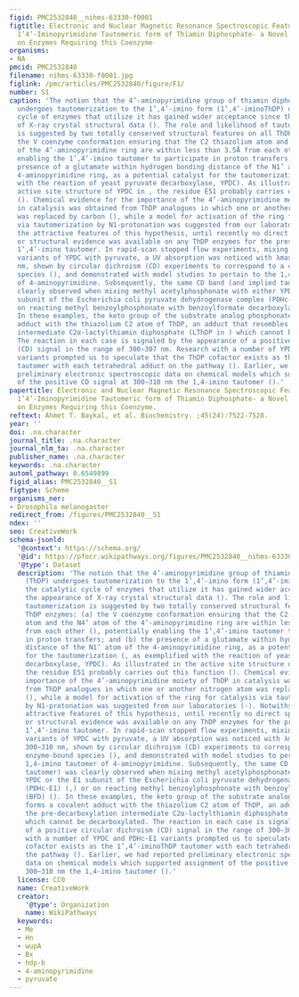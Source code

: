 ```yaml
---
figid: PMC2532840__nihms-63330-f0001
figtitle: Electronic and Nuclear Magnetic Resonance Spectroscopic Features of the
  1’4’-Iminopyrimidine Tautomeric form of Thiamin Diphosphate- a Novel Intermediate
  on Enzymes Requiring this Coenzyme
organisms:
- NA
pmcid: PMC2532840
filename: nihms-63330-f0001.jpg
figlink: /pmc/articles/PMC2532840/figure/F1/
number: S1
caption: 'The notion that the 4’-aminopyrimidine group of thiamin diphosphate (ThDP)
  undergoes tautomerization to the 1’,4’-imino form (1’,4’-iminoThDP) during the catalytic
  cycle of enzymes that utilize it has gained wider acceptance since the appearance
  of X-ray crystal structural data (). The role and likelihood of tautomerization
  is suggested by two totally conserved structural features on all ThDP enzymes: (a)
  the V coenzyme conformation ensuring that the C2 thiazolium atom and the N4’ atom
  of the 4’-aminopyrimidine ring are within less than 3.5Å from each other (), potentially
  enabling the 1’,4’-imino tautomer to participate in proton transfers; and (b) the
  presence of a glutamate within hydrogen bonding distance of the N1’ atom of the
  4-aminopyrimidine ring, as a potential catalyst for the tautomerization (, as exemplified
  with the reaction of yeast pyruvate decarboxylase, YPDC). As illustrated in the
  active site structure of YPDC in , the residue E51 probably carries out this function
  (). Chemical evidence for the importance of the 4’-aminopyrimidine moiety of ThDP
  in catalysis was obtained from ThDP analogues in which one or another nitrogen atom
  was replaced by carbon (), while a model for activation of the ring for catalysis
  via tautomerization by N1-protonation was suggested from our laboratories (-). Notwithstanding
  the attractive features of this hypothesis, until recently no direct spectroscopic
  or structural evidence was available on any ThDP enzymes for the presence of the
  1’,4’-imino tautomer. In rapid-scan stopped flow experiments, mixing slow active-center
  variants of YPDC with pyruvate, a UV absorption was noticed with λmax between 300−310
  nm, shown by circular dichroism (CD) experiments to correspond to a chiral enzyme-bound
  species (), and demonstrated with model studies to pertain to the 1,4-imino tautomer
  of 4-aminopyrimidine. Subsequently, the same CD band (and implied tautomer) was
  clearly observed when mixing methyl acetylphosphonate with either YPDC or the E1
  subunit of the Escherichia coli pyruvate dehydrogenase complex (PDHc-E1) (,) or
  on reacting methyl benzoylphosphonate with benzoylformate decarboxylase (BFD) ().
  In these examples, the keto group of the substrate analog phosphonate forms a covalent
  adduct with the thiazolium C2 atom of ThDP, an adduct that resembles the pre-decarboxylation
  intermediate C2α-lactylthiamin diphosphate (LThDP in ) which cannot be decarboxylated.
  The reaction in each case is signaled by the appearance of a positive circular dichroism
  (CD) signal in the range of 300−307 nm. Research with a number of YPDC and PDHc-E1
  variants prompted us to speculate that the ThDP cofactor exists as the 1’,4’-iminoThDP
  tautomer with each tetrahedral adduct on the pathway (). Earlier, we had reported
  preliminary electronic spectroscopic data on chemical models which supported assignment
  of the positive CD signal at 300−310 nm the 1,4-imino tautomer ().'
papertitle: Electronic and Nuclear Magnetic Resonance Spectroscopic Features of the
  1’4’-Iminopyrimidine Tautomeric form of Thiamin Diphosphate- a Novel Intermediate
  on Enzymes Requiring this Coenzyme.
reftext: Ahmet T. Baykal, et al. Biochemistry. ;45(24):7522-7528.
year: ''
doi: .na.character
journal_title: .na.character
journal_nlm_ta: .na.character
publisher_name: .na.character
keywords: .na.character
automl_pathway: 0.6549899
figid_alias: PMC2532840__S1
figtype: Scheme
organisms_ner:
- Drosophila melanogaster
redirect_from: /figures/PMC2532840__S1
ndex: ''
seo: CreativeWork
schema-jsonld:
  '@context': https://schema.org/
  '@id': https://pfocr.wikipathways.org/figures/PMC2532840__nihms-63330-f0001.html
  '@type': Dataset
  description: 'The notion that the 4’-aminopyrimidine group of thiamin diphosphate
    (ThDP) undergoes tautomerization to the 1’,4’-imino form (1’,4’-iminoThDP) during
    the catalytic cycle of enzymes that utilize it has gained wider acceptance since
    the appearance of X-ray crystal structural data (). The role and likelihood of
    tautomerization is suggested by two totally conserved structural features on all
    ThDP enzymes: (a) the V coenzyme conformation ensuring that the C2 thiazolium
    atom and the N4’ atom of the 4’-aminopyrimidine ring are within less than 3.5Å
    from each other (), potentially enabling the 1’,4’-imino tautomer to participate
    in proton transfers; and (b) the presence of a glutamate within hydrogen bonding
    distance of the N1’ atom of the 4-aminopyrimidine ring, as a potential catalyst
    for the tautomerization (, as exemplified with the reaction of yeast pyruvate
    decarboxylase, YPDC). As illustrated in the active site structure of YPDC in ,
    the residue E51 probably carries out this function (). Chemical evidence for the
    importance of the 4’-aminopyrimidine moiety of ThDP in catalysis was obtained
    from ThDP analogues in which one or another nitrogen atom was replaced by carbon
    (), while a model for activation of the ring for catalysis via tautomerization
    by N1-protonation was suggested from our laboratories (-). Notwithstanding the
    attractive features of this hypothesis, until recently no direct spectroscopic
    or structural evidence was available on any ThDP enzymes for the presence of the
    1’,4’-imino tautomer. In rapid-scan stopped flow experiments, mixing slow active-center
    variants of YPDC with pyruvate, a UV absorption was noticed with λmax between
    300−310 nm, shown by circular dichroism (CD) experiments to correspond to a chiral
    enzyme-bound species (), and demonstrated with model studies to pertain to the
    1,4-imino tautomer of 4-aminopyrimidine. Subsequently, the same CD band (and implied
    tautomer) was clearly observed when mixing methyl acetylphosphonate with either
    YPDC or the E1 subunit of the Escherichia coli pyruvate dehydrogenase complex
    (PDHc-E1) (,) or on reacting methyl benzoylphosphonate with benzoylformate decarboxylase
    (BFD) (). In these examples, the keto group of the substrate analog phosphonate
    forms a covalent adduct with the thiazolium C2 atom of ThDP, an adduct that resembles
    the pre-decarboxylation intermediate C2α-lactylthiamin diphosphate (LThDP in )
    which cannot be decarboxylated. The reaction in each case is signaled by the appearance
    of a positive circular dichroism (CD) signal in the range of 300−307 nm. Research
    with a number of YPDC and PDHc-E1 variants prompted us to speculate that the ThDP
    cofactor exists as the 1’,4’-iminoThDP tautomer with each tetrahedral adduct on
    the pathway (). Earlier, we had reported preliminary electronic spectroscopic
    data on chemical models which supported assignment of the positive CD signal at
    300−310 nm the 1,4-imino tautomer ().'
  license: CC0
  name: CreativeWork
  creator:
    '@type': Organization
    name: WikiPathways
  keywords:
  - Me
  - Hn
  - wupA
  - Bx
  - hdp-b
  - 4-aminopyrimidine
  - pyruvate
---
```

